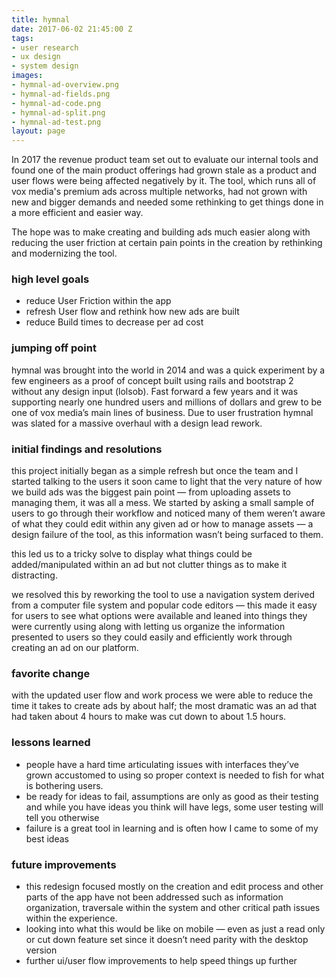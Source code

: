 ```yaml
---
title: hymnal
date: 2017-06-02 21:45:00 Z
tags:
- user research
- ux design
- system design
images:
- hymnal-ad-overview.png
- hymnal-ad-fields.png
- hymnal-ad-code.png
- hymnal-ad-split.png
- hymnal-ad-test.png
layout: page
---
```


In 2017 the revenue product team set out to evaluate our internal tools and found one of the main product offerings had grown stale as a product and user flows were being affected negatively by it. The tool, which runs all of vox media's premium ads across multiple networks, had not grown with new and bigger demands and needed some rethinking to get things done in a more efficient and easier way.

The hope was to make creating and building ads much easier along with reducing the user friction at certain pain points in the creation by rethinking and modernizing the tool.

<!--more-->

### high level goals
- reduce User Friction within the app
- refresh User flow and rethink how new ads are built
- reduce Build times to decrease per ad cost

### jumping off point
hymnal was brought into the world in 2014 and was a quick experiment by a few engineers as a proof of concept built using rails and bootstrap 2 without any design input (lolsob). Fast forward a few years and it was supporting nearly one hundred users and millions of dollars and grew to be one of vox media’s main lines of business. Due to user frustration hymnal was slated for a massive overhaul with a design lead rework.

### initial findings and resolutions
this project initially began as a simple refresh but once the team and I started talking to the users it soon came to light that the very nature of how we build ads was the biggest pain point — from uploading assets to managing them, it was all a mess. We started by asking a small sample of users to go through their workflow and noticed many of them weren’t aware of what they could edit within any given ad or how to manage assets — a design failure of the tool, as this information wasn’t being surfaced to them.

this led us to a tricky solve to display what things could be added/manipulated within an ad but not clutter things as to make it distracting.

we resolved this by reworking the tool to use a navigation system derived from a computer file system and popular code editors — this made it easy for users to see what options were available and leaned into things they were currently using along with letting us organize the information presented to users so they could easily and efficiently work through creating an ad on our platform.

### favorite change
with the updated user flow and work process we were able to reduce the time it takes to create ads by about half; the most dramatic was an ad that had taken about 4 hours to make was cut down to about 1.5 hours.

### lessons learned
- people have a hard time articulating issues with interfaces they’ve grown accustomed to using so proper context is needed to fish for what is bothering users.
- be ready for ideas to fail, assumptions are only as good as their testing and while you have ideas you think will have legs, some user testing will tell you otherwise
- failure is a great tool in learning and is often how I came to some of my best ideas

### future improvements
- this redesign focused mostly on the creation and edit process and other parts of the app have not been addressed such as information organization, traversale within the system and other critical path issues within the experience.
- looking into what this would be like on mobile — even as just a read only or cut down feature set since it doesn’t need parity with the desktop version
- further ui/user flow improvements to help speed things up further
